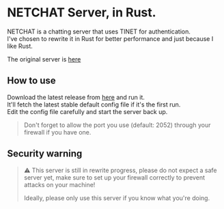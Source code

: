 # NETCHAT Server, in Rust.

NETCHAT is a chatting server that uses TINET for authentication.  
I've chosen to rewrite it in Rust for better performance and just because I like Rust.

The original server is [here](https://github.com/tkbstudios/netchatserver)

## How to use
Download the latest release from [here](https://github.com/tkbstudios/netchat-server-rust/releases) and run it.  
It'll fetch the latest stable default config file if it's the first run.  
Edit the config file carefully and start the server back up.  

> Don't forget to allow the port you use (default: 2052) through your firewall if you have one.

## Security warning
> ⚠️ This server is still in rewrite progress, please do not expect a safe server yet, make sure to set up your firewall correctly to prevent attacks on your machine!
> 
> Ideally, please only use this server if you know what you're doing.
